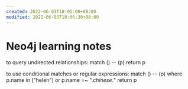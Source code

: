 ```yaml
---
created: 2022-06-03T10:05:00+08:00
modified: 2022-06-03T10:06:30+08:00
---
```


# Neo4j learning notes

to query undirected relationships:
match () -- (p) return p

to use conditional matches or regular expressions:
match () -- (p) where p.name in ["helen"] or p.name =~ ".*chinese.*" return p
